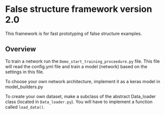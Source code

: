 # False structure framework version 2.0

This framework is for fast prototyping of false structure examples.

## Overview
To train a network run the `Demo_start_training_proceedure.py` file. This file
will read the config.yml file and train a model (network) based on the settings
in this file.

To choose your own network architecture, implement it as a keras model in
model_builders.py

To create your own dataset, make a subclass of the abstract Data_loader class
(located in `Data_loader.py`).  You will have to implement a function called
`load_data()`.
